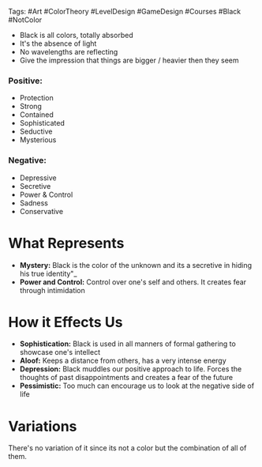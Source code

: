 Tags: #Art #ColorTheory #LevelDesign #GameDesign #Courses #Black #NotColor

- Black is all colors, totally absorbed
- It's the absence of light
- No wavelengths are reflecting
- Give the impression that things are bigger / heavier then they seem

### Positive:
- Protection
- Strong
- Contained
- Sophisticated
- Seductive
- Mysterious
### Negative:
- Depressive
- Secretive
- Power & Control
- Sadness
- Conservative

# What Represents

- **Mystery:** Black is the color of the unknown and its a secretive in hiding his true identity"_
- **Power and Control:** Control over one's self and others. It creates fear through intimidation

# How it Effects Us
- **Sophistication:** Black is used in all manners of formal gathering to showcase one's intellect
- **Aloof:** Keeps a distance from others, has a very intense energy
- **Depression:** Black muddles our positive approach to life. Forces the thoughts of past disappointments and creates a fear of the future
- **Pessimistic:** Too much can encourage us to look at the negative side of life

# Variations
There's no variation of it since its not a color but the combination of all of them.

